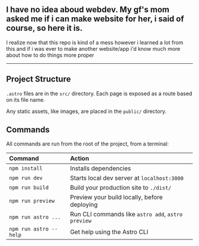 ## I have no idea aboud webdev. My gf's mom asked me if i can make website for her, i said of course, so here it is.
I realize now that this repo is kind of a mess however i learned a lot from this and if i was ever to make another website/app i'd know much more about how to do things more proper
___

## Project Structure

`.astro` files are in the `src/` directory. Each page is exposed as a route based on its file name.

Any static assets, like images, are placed in the `public/` directory.

## Commands

All commands are run from the root of the project, from a terminal:

| Command                | Action                                             |
| :--------------------- | :------------------------------------------------- |
| `npm install`          | Installs dependencies                              |
| `npm run dev`          | Starts local dev server at `localhost:3000`        |
| `npm run build`        | Build your production site to `./dist/`            |
| `npm run preview`      | Preview your build locally, before deploying       |
| `npm run astro ...`    | Run CLI commands like `astro add`, `astro preview` |
| `npm run astro --help` | Get help using the Astro CLI                       |
